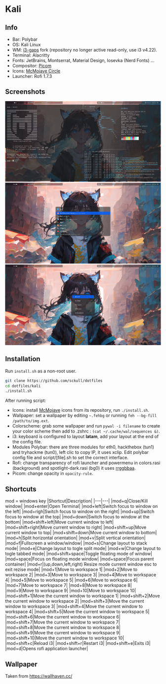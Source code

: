 # Kali
## Info
- Bar: Polybar
- OS: Kali Linux
- WM: [i3-gaps](https://github.com/Airblader/i3) fork (repository no longer active read-only, use i3 v4.22).
- Terminal: Alacritty
- Fonts: JetBrains, Montserrat, Material Design, Iosevka (Nerd Fonts) ...
- Compositor: [Picom](https://github.com/sdhand/picom)
- Icons: [McMojave Circle](https://github.com/vinceliuice/McMojave-circle)
- Launcher: Rofi 1.7.3

## Screenshots
![](/screenshots/s1.png)
![](/screenshots/s2.png)
![](/screenshots/s3.png)

## Installation
Run `install.sh` as a non-root user.
```bash
git clone https://github.com/sckull/dotfiles
cd dotfiles/kali
./install.sh
```
After running script:
- Icons: install [McMojave](https://github.com/vinceliuice/McMojave-circle) icons from its repository, run `./install.sh`.
- Wallpaper: set a wallpaper by editing `~.fehbg` or running `feh --bg-fill /path/to/img.ext`.
- Colorscheme: grab some wallpaper and run `pywal -i filename` to create your color scheme then add to .zshrc : `(cat ~/.cache/wal/sequences &)`.
- i3: keyboard is configured to layout **latam**, add your layout at the end of the config file.
- Modules Polybar: there are three modules for eth0, hackthebox (tun1) and tryhackme (tun0), left clic to copy IP, it uses xclip. Edit polybar config file and script/[file].sh to set the correct interface.
- Rofi: change transparency of rofi launcher and powermenu in colors.rasi (background) and spotlight-dark.rasi (bg0) it uses [rrggbbaa](https://github.com/davatorium/rofi/blob/next/doc/rofi-theme.5.markdown#color).
- Picom: change opacity in `opacity-rule`.

## Shortcuts
mod = windows key
|Shortcut|Description|
|---|---|
|mod+q|Close/Kill window|
|mod+enter|Open Terminal|
|mod+left|Switch focus to window on the left|
|mod+righ|Switch focus to window on the right|
|mod+up|Switch focus to window at the top|
|mod+down|Switch focus to window at the bottom|
|mod+shift+left|Move current window to left|
|mod+shift+right|Move current window to right|
|mod+shift+up|Move current window to top|
|mod+shift+down|Move current window to bottom|
|mod+h|Split horizontal orientation|
|mod+v|Split vertical orientation|
|mod+f|Fullscreen a window/window|
|mod+s|Change layout to stack mode|
|mod+e|Change layout to togle split mode|
|mod+w|Change layout to togle tabbed mode|
|mod+shift+space|Toggle floating mode of window|
|mod+space|Focus on floating mode window|
|mod+space|Focus parent container|
|mod+r|(up,down,left,right) Resize mode current window esc to exit rezise mode|
|mod+1|Move to workspace 1|
|mod+2|Move to workspace 2|
|mod+3|Move to workspace 3|
|mod+4|Move to workspace 4|
|mod+5|Move to workspace 5|
|mod+6|Move to workspace 6|
|mod+7|Move to workspace 7|
|mod+8|Move to workspace 8|
|mod+9|Move to workspace 9|
|mod+10|Move to workspace 10|
|mod+shift+1|Move the current window to workspace 1|
|mod+shift+2|Move the current window to workspace 2|
|mod+shift+3|Move the current window to workspace 3|
|mod+shift+4|Move the current window to workspace 4|
|mod+shift+5|Move the current window to workspace 5|
|mod+shift+6|Move the current window to workspace 6|
|mod+shift+7|Move the current window to workspace 7|
|mod+shift+8|Move the current window to workspace 8|
|mod+shift+9|Move the current window to workspace 9|
|mod+shift+10|Move the current window to workspace 10|
|mod+shift+c|Reload i3|
|mod+shift+r|Restart i3|
|mod+shift+e|Exits i3|
|mod+d|Opens rofi application launcher|

## Wallpaper
Taken from https://wallhaven.cc/